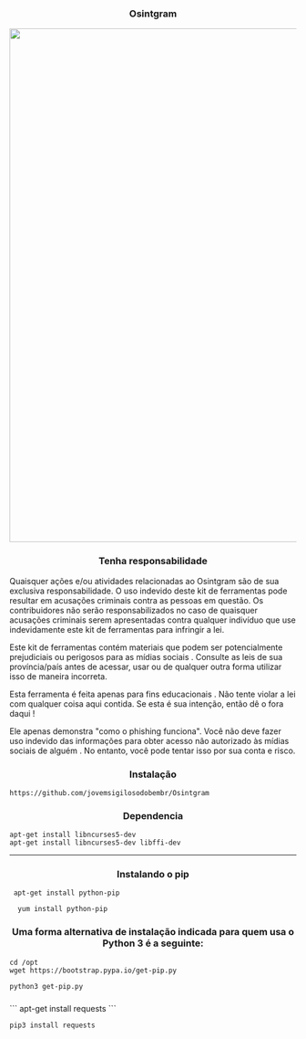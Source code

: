 <h3><p align="center">Osintgram </p></h3>


<p align="center">
<img align="center" src=".img/carbon.png" width="900">
</p>

<h3><p align="center">Tenha  responsabilidade</p></h3>

                        

Quaisquer ações e/ou atividades relacionadas ao Osintgram são de sua exclusiva responsabilidade. O uso indevido deste kit de ferramentas pode resultar em acusações criminais contra as pessoas em questão. Os contribuidores não serão responsabilizados no caso de quaisquer acusações criminais serem apresentadas contra qualquer indivíduo que use indevidamente este kit de ferramentas para infringir a lei.

Este kit de ferramentas contém materiais que podem ser potencialmente prejudiciais ou perigosos para as mídias sociais . Consulte as leis de sua província/país antes de acessar, usar ou de qualquer outra forma utilizar isso de maneira incorreta.

Esta ferramenta é feita apenas para fins educacionais . Não tente violar a lei com qualquer coisa aqui contida. Se esta é sua intenção, então dê o fora daqui !

Ele apenas demonstra "como o phishing funciona". Você não deve fazer uso indevido das informações para obter acesso não autorizado às mídias sociais de alguém . No entanto, você pode tentar isso por sua conta e risco.


<h3><p align="center">Instalação</p></h3>

```
https://github.com/jovemsigilosodobembr/Osintgram
```


<h3><p align="center">Dependencia</p></h3>

```
apt-get install libncurses5-dev
apt-get install libncurses5-dev libffi-dev
```

-----------------------------------------------------


<h3><p align="center">Instalando o pip</p></h3>

```
 apt-get install python-pip
```
```
  yum install python-pip
```


<h3><p align="center">Uma forma alternativa de instalação indicada para quem usa o Python 3 é a seguinte:</p></h3>

```
cd /opt
wget https://bootstrap.pypa.io/get-pip.py
```

```
python3 get-pip.py
```
<h3><p align="center"Intalação request "IMPORTANTE</p></h3>
```
apt-get install requests
```

```
pip3 install requests
```
